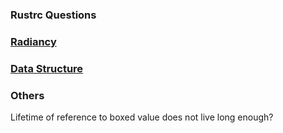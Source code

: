 ### Rustrc Questions

### [Radiancy](/markdown/radiancy.md)

### [Data Structure](/markdown/ds.md)

### Others

Lifetime of reference to boxed value does not live long enough?
